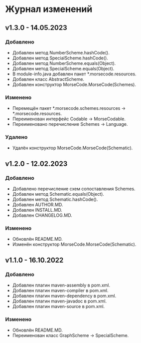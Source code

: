 # Журнал изменений
## v1.3.0 - 14.05.2023
### Добавлено
* Добавлен метод NumberScheme.hashCode().
* Добавлен метод SpecialScheme.hashCode().
* Добавлен метод NumberScheme.equals(Object).
* Добавлен метод SpecialScheme.equals(Object).
* В module-info.java добавлен пакет *.morsecode.resources.
* Добавлен класс AbstractScheme.
* Добавлен конструктор MorseCode.MorseCode(Schemes).

### Изменено
* Перемещён пакет *.morsecode.schemes.resources -> *.morsecode.resources.
* Переименован интерфейс Codable -> MorseCodable.
* Переименовано перечисление Schemes -> Language.

### Удалено
* Удалён конструктор MorseCode.MorseCode(Schematic).

## v1.2.0 - 12.02.2023
### Добавлено
* Добавлено перечисление схем сопоставления Schemes.
* Добавлен метод Schematic.equals(Object).
* Добавлен метод Schematic.hashCode().
* Добавлен AUTHOR.MD.
* Добавлен INSTALL.MD.
* Добавлен CHANGELOG.MD.

### Изменено
* Обновлён README.MD.
* Изменён конструктор MorseCode.MorseCode(Schematic).

## v1.1.0 - 16.10.2022
### Добавлено
* Добавлен плагин maven-assembly в pom.xml.
* Добавлен плагин maven-compiler в pom.xml.
* Добавлен плагин maven-dependency в pom.xml.
* Добавлен плагин maven-javadoc в pom.xml.
* Добавлен плагин maven-source в pom.xml.

### Изменено
* Обновлён README.MD.
* Переименован класс GraphScheme -> SpecialScheme.
